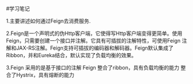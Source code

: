 #学习笔记

1.主要讲述如何通过Feign去消费服务.

2.Feign是一个声明式的伪Http客户端，它使得写Http客户端变得更简单。使用Feign，只需要创建一个接口并注解。它具有可插拔的注解特性，可使用Feign 注解和JAX-RS注解。Feign支持可插拔的编码器和解码器。Feign默认集成了Ribbon，并和Eureka结合，默认实现了负载均衡的效果。


3.Feign 采用的是基于接口的注解
  Feign 整合了ribbon，具有负载均衡的能力
  整合了Hystrix，具有熔断的能力